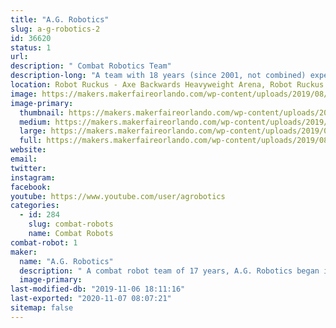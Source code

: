 ```yaml
---
title: "A.G. Robotics"
slug: a-g-robotics-2
id: 36620
status: 1
url: 
description: " Combat Robotics Team"
description-long: "A team with 18 years (since 2001, not combined) experience in the combat box."
location: Robot Ruckus - Axe Backwards Heavyweight Arena, Robot Ruckus - Small Arena
image: https://makers.makerfaireorlando.com/wp-content/uploads/2019/08/Animosity-1024x576.jpg
image-primary:
  thumbnail: https://makers.makerfaireorlando.com/wp-content/uploads/2019/08/Animosity-150x150.jpg
  medium: https://makers.makerfaireorlando.com/wp-content/uploads/2019/08/Animosity-300x169.jpg
  large: https://makers.makerfaireorlando.com/wp-content/uploads/2019/08/Animosity-1024x576.jpg
  full: https://makers.makerfaireorlando.com/wp-content/uploads/2019/08/Animosity.jpg
website: 
email: 
twitter: 
instagram: 
facebook: 
youtube: https://www.youtube.com/user/agrobotics
categories:
  - id: 284
    slug: combat-robots
    name: Combat Robots
combat-robot: 1
maker:
  name: "A.G. Robotics"
  description: " A combat robot team of 17 years, A.G. Robotics began in Florida, but has moved to different regions in different phases of life, competing with the best around the country. "
  image-primary: 
last-modified-db: "2019-11-06 18:11:16"
last-exported: "2020-11-07 08:07:21"
sitemap: false
---
```

